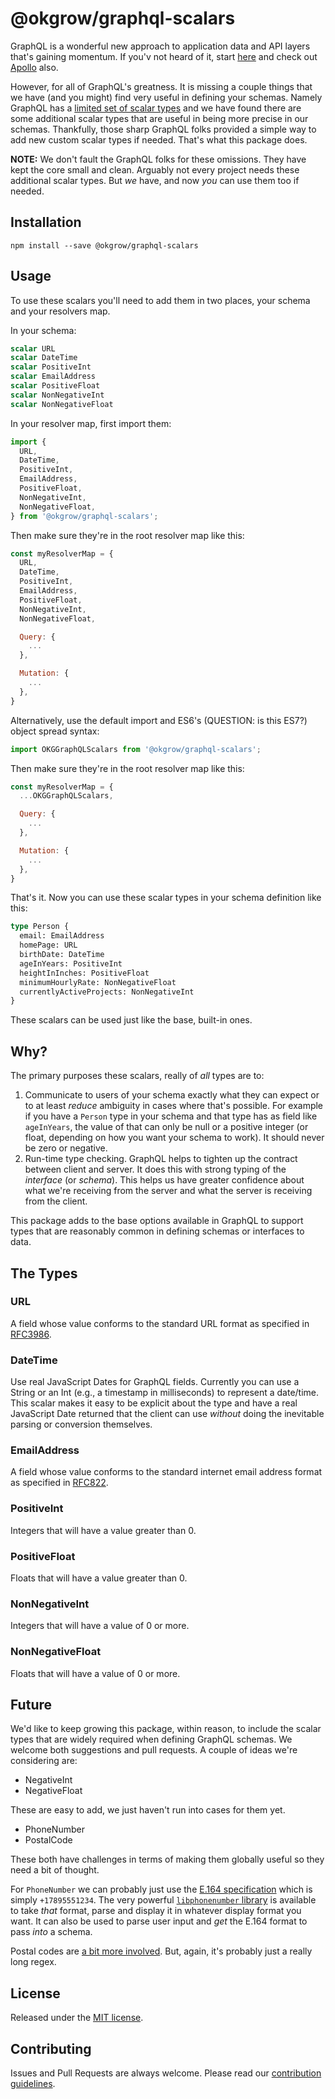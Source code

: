 # @okgrow/graphql-scalars

GraphQL is a wonderful new approach to application data and API layers that's gaining momentum. If
you'v not heard of it, start [here](http://graphql.org/learn/) and check out
[Apollo](http://dev.apollodata.com/) also.

However, for all of GraphQL's greatness. It is missing a couple things that we have (and you might)
find very useful in defining your schemas. Namely GraphQL has a
[limited set of scalar types](http://graphql.org/learn/schema/#scalar-types) and we have found there
are some additional scalar types that are useful in being more precise in our schemas. Thankfully,
those sharp GraphQL folks provided a simple way to add new custom scalar types if needed. That's
what this package does.

**NOTE:** We don't fault the GraphQL folks for these omissions. They have kept the core small and
clean. Arguably not every project needs these additional scalar types. But _we_ have, and now _you_
can use them too if needed.


## Installation
```
npm install --save @okgrow/graphql-scalars
```


## Usage
To use these scalars you'll need to add them in two places, your schema and your resolvers map.

In your schema:
```graphql
scalar URL
scalar DateTime
scalar PositiveInt
scalar EmailAddress
scalar PositiveFloat
scalar NonNegativeInt
scalar NonNegativeFloat
```

In your resolver map, first import them:
```js
import {
  URL,
  DateTime,
  PositiveInt,
  EmailAddress,
  PositiveFloat,
  NonNegativeInt,
  NonNegativeFloat,
} from '@okgrow/graphql-scalars';
```

Then make sure they're in the root resolver map like this:

```js
const myResolverMap = {
  URL,
  DateTime,
  PositiveInt,
  EmailAddress,
  PositiveFloat,
  NonNegativeInt,
  NonNegativeFloat,

  Query: {
    ...
  },

  Mutation: {
    ...
  },
}
```

Alternatively, use the default import and ES6's (QUESTION: is this ES7?) object spread syntax:
```js
import OKGGraphQLScalars from '@okgrow/graphql-scalars';
```

Then make sure they're in the root resolver map like this:

```js
const myResolverMap = {
  ...OKGGraphQLScalars,

  Query: {
    ...
  },

  Mutation: {
    ...
  },
}
```


That's it. Now you can use these scalar types in your schema definition like this:
```graphql
type Person {
  email: EmailAddress
  homePage: URL
  birthDate: DateTime
  ageInYears: PositiveInt
  heightInInches: PositiveFloat
  minimumHourlyRate: NonNegativeFloat
  currentlyActiveProjects: NonNegativeInt
}
```

These scalars can be used just like the base, built-in ones.


## Why?
The primary purposes these scalars, really of _all_ types are to:

1. Communicate to users of your schema exactly what they can expect or to at least _reduce_
ambiguity in cases where that's possible. For example if you have a `Person` type in your schema
and that type has as field like `ageInYears`, the value of that can only be null or a positive
integer (or float, depending on how you want your schema to work). It should never be zero or
negative.
1. Run-time type checking. GraphQL helps to tighten up the contract between client and server. It
does this with strong typing of the _interface_ (or _schema_). This helps us have greater
confidence about what we're receiving from the server and what the server is receiving from the
client.

This package adds to the base options available in GraphQL to support types that are reasonably
common in defining schemas or interfaces to data.


## The Types

### URL
A field whose value conforms to the standard URL format as specified in
[RFC3986](https://www.ietf.org/rfc/rfc3986.txt).

### DateTime
Use real JavaScript Dates for GraphQL fields. Currently you can use a String or an Int (e.g., a
timestamp in milliseconds) to represent a date/time. This scalar makes it easy to be explicit about
the type and have a real JavaScript Date returned that the client can use _without_ doing the
inevitable parsing or conversion themselves.

### EmailAddress
A field whose value conforms to the standard internet email address format as specified in
[RFC822](https://www.w3.org/Protocols/rfc822/).

### PositiveInt
Integers that will have a value greater than 0.

### PositiveFloat
Floats that will have a value greater than 0.

### NonNegativeInt
Integers that will have a value of 0 or more.

### NonNegativeFloat
Floats that will have a value of 0 or more.


## Future
We'd like to keep growing this package, within reason, to include the scalar types that are widely
required when defining GraphQL schemas. We welcome both suggestions and pull requests. A couple of
ideas we're considering are:

- NegativeInt
- NegativeFloat

These are easy to add, we just haven't run into cases for them yet.

- PhoneNumber
- PostalCode

These both have challenges in terms of making them globally useful so they need a bit of thought.

For `PhoneNumber` we can probably just use the [E.164 specification](https://en.wikipedia.org/wiki/E.164)
which is simply `+17895551234`. The very powerful
[`libphonenumber` library](https://github.com/googlei18n/libphonenumber) is available to take
_that_ format, parse and display it in whatever display format you want. It can also be used to
parse user input and _get_ the E.164 format to pass _into_ a schema.

Postal codes are [a bit more involved](https://en.wikipedia.org/wiki/List_of_postal_codes). But,
again, it's probably just a really long regex.


## License
Released under the [MIT license](https://github.com/okgrow/analytics/blob/master/License.md).


## Contributing
Issues and Pull Requests are always welcome.
Please read our [contribution guidelines](https://github.com/okgrow/guides/blob/master/contributing.md).
